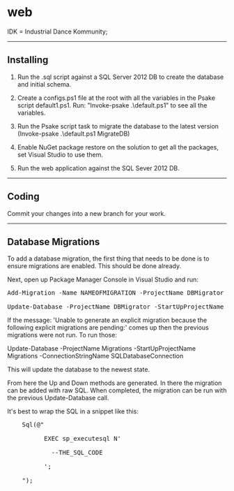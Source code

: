 web
===

IDK = Industrial Dance Kommunity;


----------------------
Installing
----------------------

1. Run the .sql script against a SQL Server 2012 DB to create the database and initial schema.

2. Create a configs.ps1 file at the root with all the variables in the Psake script default1.ps1. Run: "Invoke-psake .\default.ps1" to see all the variables. 

3. Run the Psake script task to migrate the database to the latest version (Invoke-psake .\default.ps1 MigrateDB) 

4. Enable NuGet package restore on the solution to get all the packages, set Visual Studio to use them.

5. Run the web application against the SQL Sever 2012 DB.


----------------------
Coding
----------------------

Commit your changes into a new branch for your work. 


----------------------
Database Migrations
----------------------


To add a database migration, the first thing that needs to be done is to ensure migrations are enabled. This should be done already. 

Next, open up Package Manager Console in Visual Studio and run: 

<pre>
Add-Migration -Name NAMEOFMIGRATION -ProjectName DBMigrator -StartUpProjectName DBMigrator -ConnectionStringName DasKlubDBContext

Update-Database -ProjectName DBMigrator -StartUpProjectName DBMigrator -verbose
</pre>

If the message: 'Unable to generate an explicit migration because the following explicit migrations are pending:' comes up then the previous migrations were not run. To run those:

Update-Database -ProjectName Migrations -StartUpProjectName Migrations -ConnectionStringName SQLDatabaseConnection

This will update the database to the newest state. 

From here the Up and Down methods are generated. In there the migration can be added with raw SQL. When completed, the migration can be run with the previous Update-Database call. 


It's best to wrap the SQL in a snippet like this:
<pre>
    Sql(@"
    
          EXEC sp_executesql N'
            
            --THE_SQL_CODE
            
          ';

    ");
</pre>
